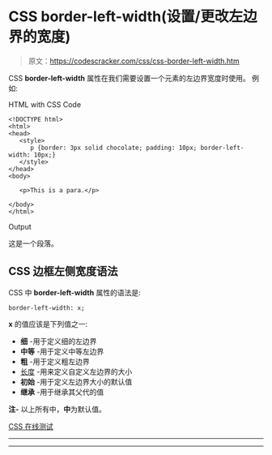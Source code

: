 # CSS border-left-width(设置/更改左边界的宽度)

> 原文：<https://codescracker.com/css/css-border-left-width.htm>

CSS **border-left-width** 属性在我们需要设置一个元素的左边界宽度时使用。 例如:

HTML with CSS Code

```
<!DOCTYPE html>
<html>
<head>
   <style>
      p {border: 3px solid chocolate; padding: 10px; border-left-width: 10px;}
   </style>
</head>
<body>

   <p>This is a para.</p>

</body>
</html>
```

Output

这是一个段落。

## CSS 边框左侧宽度语法

CSS 中 **border-left-width** 属性的语法是:

```
border-left-width: x;
```

**x** 的值应该是下列值之一:

*   **细** -用于定义细的左边界
*   **中等** -用于定义中等左边界
*   **粗** -用于定义粗左边界
*   [长度](/css/css-length-units.htm) -用来定义自定义左边界的大小
*   **初始** -用于定义左边界大小的默认值
*   **继承** -用于继承其父代的值

**注-** 以上所有中，**中**为默认值。

[CSS 在线测试](/exam/showtest.php?subid=5)

* * *

* * *